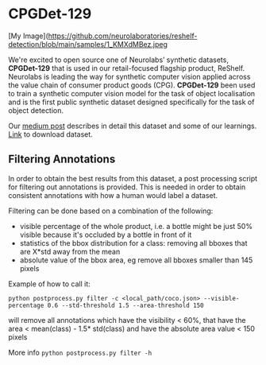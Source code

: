 # CPGDet-129
[My Image](https://github.com/neurolaboratories/reshelf-detection/blob/main/samples/1_KMXdMBez.jpeg

We're excited to open source one of Neurolabs’ synthetic datasets, **CPGDet-129** that is used in our retail-focused flagship product, ReShelf. Neurolabs is leading the way for synthetic computer vision applied across the value chain of consumer product goods (CPG). **CPGDet-129** been used to train a synthetic computer vision model for the task of object localisation and is the first public synthetic dataset designed specifically for the task of object detection. 

Our [medium post](https://neurolabs.medium.com/using-neurolabs-retail-specific-synthetic-dataset-in-production-bbfdd3c653d5) describes in detail this dataset and some of our learnings. 
[Link](https://bit.ly/3n3jowR) to download dataset. 


## Filtering Annotations 
In order to obtain the best results from this dataset, a post processing script for filtering out annotations is provided. 
This is needed in order to obtain consistent annotations with how a human would label a dataset. 

Filtering can be done based on a combination of the following:

- visible percentage of the whole product, i.e. a bottle might be just 50% visible because it's occluded by a bottle in front of it
- statistics of the bbox distribution for a class: removing all bboxes that are X*std away from the mean
- absolute value of the bbox area, eg remove all bboxes smaller than 145 pixels

Example of how to call it:

`python postprocess.py filter -c <local_path/coco.json> --visible-percentage 0.6 --std-threshold 1.5 --area-threshold 150`

will remove all annotations which have the visibility < 60%, that have the area < mean(class) - 1.5* std(class) and have the absolute area value < 150 pixels

More info 
`python postprocess.py filter -h` 
